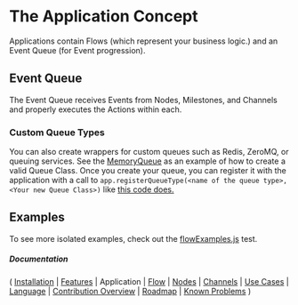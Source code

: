# The Application Concept

Applications contain Flows (which represent your business logic.) and an Event Queue (for Event progression).

## Event Queue

The Event Queue receives Events from Nodes, Milestones, and Channels and properly executes the Actions within each.

### Custom Queue Types

You can also create wrappers for custom queues such as Redis, ZeroMQ, or queuing services. See the [MemoryQueue](../src/queues/memoryQueue.js) as an example of how to create a valid Queue Class.  Once you create your queue, you can register it with the application with a call to `app.registerQueueType(<name of the queue type>, <Your new Queue Class>)` like [this code does.]()

## Examples

To see more isolated examples, check out the [flowExamples.js](../tests/flowExamples.js) test.

##### Documentation

( 
[Installation](01-installation.md) | 
[Features](07-features.md) | 
Application | 
[Flow](03-flow.md) | 
[Nodes](04-nodes.md) | 
[Channels](05-channels.md) | 
[Use Cases](06-use-cases.md) | 
[Language](08-language.md) | 
[Contribution Overview](09-contribution.md) | 
[Roadmap](10-roadmap.md) | 
[Known Problems](11-known-problems.md)
)